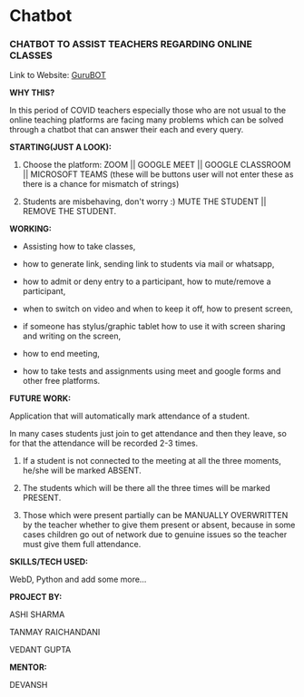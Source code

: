 # **Chatbot**

### **CHATBOT TO ASSIST TEACHERS REGARDING ONLINE CLASSES**

Link to Website: [GuruBOT](https://ashi-sharma.github.io/Chatbot/)


**WHY THIS?**

In this period of COVID teachers especially those who are not usual to the online teaching platforms are facing many problems which can be solved through a chatbot that can answer their each and every query.


**STARTING(JUST A LOOK):**

1. Choose the platform: 
          ZOOM ||  GOOGLE MEET || GOOGLE CLASSROOM || MICROSOFT TEAMS (these will be  buttons user will not enter these as there is a chance for mismatch of strings)

2. Students are misbehaving, don't worry :)
MUTE THE STUDENT || REMOVE THE STUDENT.


**WORKING:**

- Assisting how to take classes,

- how to generate link, sending link to students via mail or whatsapp,

- how to admit or deny entry to a participant, how to mute/remove a participant,

- when to switch on video and when to keep it off, how to present screen,

- if someone has stylus/graphic tablet how to use it with screen sharing and writing on the screen,

- how to end meeting,

- how to take tests and assignments using meet and google forms and other free platforms. 


**FUTURE WORK:**

Application that will automatically mark attendance of a student.


In many cases students just join to get attendance and then they leave, so for that the attendance will be recorded 2-3 times.

1. If a student is not connected to the meeting at all the three moments, he/she will be marked ABSENT.

2. The students which will be there all the three times will be marked PRESENT.

3. Those which were present partially can be MANUALLY OVERWRITTEN by the teacher whether to give them present or absent, because in some cases children go out of network due to genuine issues so the teacher must give them full attendance.


**SKILLS/TECH  USED:**

WebD, Python and add some more…


**PROJECT BY:**

ASHI SHARMA

TANMAY RAICHANDANI

VEDANT GUPTA


**MENTOR:**

DEVANSH
